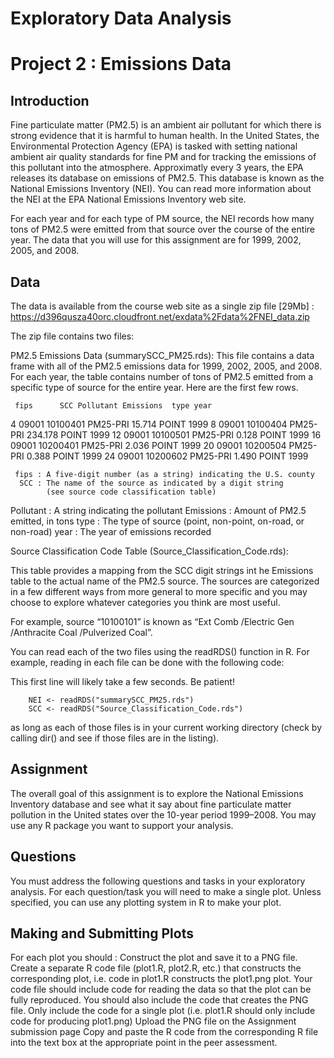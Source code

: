 # Exploratory Data Analysis
# Project 2 : Emissions Data


## Introduction 

Fine particulate matter (PM2.5) is an ambient air pollutant for which there is 
strong evidence that it is harmful to human health. In the United States, the 
Environmental Protection Agency (EPA) is tasked with setting national ambient 
air quality standards for fine PM and for tracking the emissions of this 
pollutant into the atmosphere. Approximatly every 3 years, the EPA releases 
its database on emissions of PM2.5. This database is known as the National 
Emissions Inventory (NEI). You can read more information about the NEI at the 
EPA National Emissions Inventory web site.

For each year and for each type of PM source, the NEI records how many tons of 
PM2.5 were emitted from that source over the course of the entire year. The 
data that you will use for this assignment are for 1999, 2002, 2005, and 2008.

## Data 

The data is available from the course web site as a single zip file [29Mb] :
https://d396qusza40orc.cloudfront.net/exdata%2Fdata%2FNEI_data.zip

The zip file contains two files:

PM2.5 Emissions Data (summarySCC_PM25.rds): This file contains a data frame 
with all of the PM2.5 emissions data for 1999, 2002, 2005, and 2008. 
For each year, the table contains number of tons of PM2.5 emitted from a 
specific type of source for the entire year. Here are the first few rows.

     fips      SCC Pollutant Emissions  type year
 4  09001 10100401  PM25-PRI    15.714 POINT 1999
 8  09001 10100404  PM25-PRI   234.178 POINT 1999
 12 09001 10100501  PM25-PRI     0.128 POINT 1999
 16 09001 10200401  PM25-PRI     2.036 POINT 1999
 20 09001 10200504  PM25-PRI     0.388 POINT 1999
 24 09001 10200602  PM25-PRI     1.490 POINT 1999

     fips : A five-digit number (as a string) indicating the U.S. county
      SCC : The name of the source as indicated by a digit string 
            (see source code classification table)
Pollutant : A string indicating the pollutant
Emissions : Amount of PM2.5 emitted, in tons
     type : The type of source (point, non-point, on-road, or non-road)
     year : The year of emissions recorded

Source Classification Code Table (Source_Classification_Code.rds): 

This table provides a mapping from the SCC digit strings int he Emissions
table to the actual name of the PM2.5 source. The sources are categorized 
in a few different ways from more general to more specific and you may 
choose to explore whatever categories you think are most useful. 

For example, source “10100101” is known as 
“Ext Comb /Electric Gen /Anthracite Coal /Pulverized Coal”.

You can read each of the two files using the readRDS() function in R. 
For example, reading in each file can be done with the following code:

This first line will likely take a few seconds. Be patient!

		NEI <- readRDS("summarySCC_PM25.rds")
		SCC <- readRDS("Source_Classification_Code.rds")

as long as each of those files is in your current working directory 
(check by calling dir() and see if those files are in the listing).

## Assignment 

The overall goal of this assignment is to explore the National Emissions 
Inventory database and see what it say about fine particulate matter pollution 
in the United states over the 10-year period 1999–2008. You may use any 
R package you want to support your analysis.


## Questions 

You must address the following questions and tasks in your exploratory analysis. 
For each question/task you will need to make a single plot. Unless specified, 
you can use any plotting system in R to make your plot.


## Making and Submitting Plots

For each plot you should :
Construct the plot and save it to a PNG file.
Create a separate R code file (plot1.R, plot2.R, etc.) that constructs the 
corresponding plot, i.e. code in plot1.R constructs the plot1.png plot. 
Your code file should include code for reading the data so that the plot can be 
fully reproduced. You should also include the code that creates the PNG file. 
Only include the code for a single plot (i.e. plot1.R should only include code 
for producing plot1.png)
Upload the PNG file on the Assignment submission page
Copy and paste the R code from the corresponding R file into the text box at 
the appropriate point in the peer assessment.


